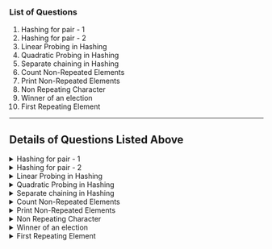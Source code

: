 ### List of Questions 
1. Hashing for pair - 1
2. Hashing for pair - 2
3. Linear Probing in Hashing
4. Quadratic Probing in Hashing
5. Separate chaining in Hashing
6. Count Non-Repeated Elements
7. Print Non-Repeated Elements
8. Non Repeating Character
9. Winner of an election
10. First Repeating Element


______

 ## Details of Questions Listed Above

 <details>
<summary>
Hashing for pair - 1
</Summary>

### **Hashing for pair - 1**
**Difficulty Level : Easy** 

Join the most popular course on DSA. Master Skills & Become Employable by enrolling today! 

You are given an array of distinct integers and a sum. Check if there's a pair with the given sum in the array.

#### **Example 1:**

    Input:
    N = 10
    arr[] = {1, 2, 3, 4, 5, 6, 7, 8, 9, 10} 
    sum = 14
    Output: 
    1

    Explanation: 
    arr[] = {1, 2, 3, 4, 5, 6, 7, 8, 9, 10} 
    and sum = 14.  There is a pair {4, 10} 
    with sum 14.
#### **Example 2:**

    Input:
    N = 2
    arr[] = {2, 5}
    sum = 10
    Output:
    0

    Explanation: 
    arr[]  = {2, 5} and sum = 10. 
    There is no pair with sum 10.
#### **Your Task:**
You don't need to read input or print anything. Your task is to complete the provided function sumExists () which take the array arr[], its size N, and an integer sum as inputs and returns 1 if there exists a pair with the given sum in the array, else, it returns 0.

**Expected Time Complexity:** O(N).

**Expected Auxiliary Space:** O(N).

**Constraints:** 

1 <= N <= 1000
1 <= arri <= 106
1 <= sum <= 1000


#### **Python Code Template**

<details>
<summary>Expand For Python Code Template</summary>

```python
#{ 
 # Driver Code Starts
#Initial Template for Python 3

# } Driver Code Ends
#User function Template for python3

##Complete this function
#Function to check if there is a pair with the given sum in the array.
def sumExists(arr, N, sum):
    #Your code here

#{ 
 # Driver Code Starts.

def main():
    testcases=int(input())
    while(testcases>0):
        
        N=int(input())
        
        arr=[int(x) for x in input().strip().split()]
        
        sum=int(input())
        
        
        print(sumExists(arr,N,sum))
        
        testcases-=1
        
        

if __name__=="__main__":
    main()
# } Driver Code Ends
```

</details>


</details>

<details>
<summary>
Hashing for pair - 2
</Summary>

### **Hashing for pair - 2**
**Difficulty Level : Easy** 

Join the most popular course on DSA. Master Skills & Become Employable by enrolling today! 

You are given an array of integers and an integer sum. You need to find if two numbers in the array exists that have sum equal to the given sum.

#### **Example 1:**

    Input:
    N = 10
    arr[] = {1, 2, 3, 4, 5, 6, 7, 8, 9, 10}
    sum = 14

    Output: 
    1

    Explanation: 
    there exists a pair which 
    gives sum as 14 example 
    (4,10),(5,9) etc.
#### **Example 2:**

    Input:
    N = 4
    arr[] ={4, 3, 5, 6}
    sum = 12

    Output: 
    0

    Explanation: 
    there does not exist any
    such pair which gives sum as 12.

#### **Your Task:**

You don't need to read input or print anything. You just have to complete the function sumExists() which takes the array arr[], its size N and an integer sum as inputs and returns 1 if there exists a pair with the given sum in the array. Else, it returns 0. 

**Expected Time Complexity:** O(N).

**Expected Auxiliary Space:** O(N).

**Constraints:**

1 <= N <= 1000
1 <= arri <= 106
1 <= sum <= 1000


#### **Python Code Template**

<details>
<summary>Expand For Python Code Template</summary>

```python
#{ 
 # Driver Code Starts
#Initial Template for Python 3

# } Driver Code Ends
#User function Template for python3

#Function to check if two numbers in the array have sum equal to the given sum.
def sumExists(arr, N, sum):
    ##Your code here

#{ 
 # Driver Code Starts.



def main():
    testcases=int(input())
    while(testcases>0):
        
        N=int(input())
        
        arr=[int(x) for x in input().strip().split()]
        
        sum=int(input())
        
        
        print(sumExists(arr,N,sum))
        
        testcases-=1
        
        

if __name__=="__main__":
    main()
# } Driver Code Ends
```

</details>


</details>

<details>
<summary>
Linear Probing in Hashing
</Summary>

### **Linear Probing in Hashing**
**Difficulty Level : Easy** 

Join the most popular course on DSA. Master Skills & Become Employable by enrolling today! 

Linear probing is a collision handling technique in hashing. Linear probing says that whenever a collision occurs, search for the immediate next position.

Given an array of integers and a hash table size. Fill the array elements into a hash table using Linear Probing to handle collisions. Duplicate elements must be mapped to the same position in the hash table while colliding elements must be mapped to the [(value+1)%hashSise] position.

#### **Example 1:**

    Input:
    hashSize = 10
    sizeOfArray = 4 
    Array[] = {4,14,24,44}
    Output:
    -1 -1 -1 -1 4 14 24 44 -1 -1
    Explanation: 4%10=4. So put 4 in 
    hashtable[4].Now, 14%10=4, but 
    hashtable[4] is alreadyfilled so put 
    14 in the next slot and so on.
#### **Example 2:**

    Input:
    hashSize = 10
    sizeOfArray = 4 
    Array[] = {9,99,999,9999}
    Output:
    99 999 9999 -1 -1 -1 -1 -1 -1 9
    Explanation: 9%10=9. So put 9 in 
    hashtable[9]. Now, 99%10=9, but 
    hashtable[9] is already filled so 
    put 99 in the (99+1)%10 =0 slot so
    99 goes into hashtable[0] and so on.
#### **Your Task:**
You don't need to read input or print anything. Your task is to complete the function linearProbing() which takes the hash table size (hashSize), an integers array arr[] and its size N as input parameters and inserts all the elements of the array arr[] into a hash table. The function should return the hash table. 
The empty cells of the hash table are to be given a value of -1.
Also, if there's no more space to insert a new element, just drop that element. 


**Expected Time Complexity:** O(N)

**Expected Auxiliary Space:**O(1)


**Constraints:**

1 <= hashSize <= 1000
1 <= sizeOfArray <= 10000
0 <= Array[] <= 105


#### **Python Code Template**

<details>
<summary>Expand For Python Code Template</summary>

```python
#User function Template for python3

class Solution:
    #Function to fill the array elements into a hash table 
    #using Linear Probing to handle collisions.
    def linearProbing(self,hashSize, arr, sizeOfArray):
        #Your code here



#{ 
 # Driver Code Starts
#Initial Template for Python 3

def main():
    T=int(input())
    
    while(T>0):
        
        hashSize=int(input())
        sizeOfArray=int(input())
        arr=[int(x) for x in input().strip().split()]
        
        obj = Solution()
        hash = obj.linearProbing( hashSize, arr, sizeOfArray)
        
        for i in hash:
            print(i,end=" ")
        print()
        T-=1


if __name__=="__main__":
    main()
# } Driver Code Ends
```

</details>


</details>

<details>
<summary>
Quadratic Probing in Hashing
</Summary>

#### **Quadratic Probing in Hashing**
**Difficulty Level : Easy** 

Join the most popular course on DSA. Master Skills & Become Employable by enrolling today! 

Quadratic probing is a collision handling technique in hashing. Quadratic probing says that whenever a collision occurs, search for i2 position.

Given an array of integers and a Hash table. Fill the elements of the array into the hash table by using Quadratic Probing in case of collisions.

#### **Example 1:**

    Input:
    hashSize = 11
    N = 4
    Array[] = {21,10,32,43}
    Output: 
    10 -1 -1 32 -1 -1 -1 -1 43 -1 21
    Explanation: 21%11=10 so 21 goes into 
    hashTable[10] position. 10%11=10. 
    hashTable[10] is already filled so we try 
    for (10+12)%11=0 position. hashTable[0] 
    is empty so we put 10 there. 32%11=10. 
    hashTable[10] is filled. We try 
    (32+12)%11=0. But hashTable[0] is also 
    already filled. We try (32+22)%11=3. 
    hashTable[3] is empty so we put 32 in 
    hashTable[3] position. 43 uses 
    (43+32)%11=8. We put it in hashTable[8].
#### **Example 2:**

    Input:
    hashSize = 11
    N = 4
    Array[] = {880,995,647,172 }
    Output:
    880 -1 -1 -1 -1 995 -1 172 -1 647 -1 
    Explanation: Using the similar approach 
    as used in above explanation we will get 
    the output like 
    880 -1 -1 -1 -1 995 -1 172 -1 647 -1.
#### **Example 3:**

    Input: 
    hashSize = 11 
    N = 4 
    Array[] = {4,4,4,4} 
    Output: -1 -1 -1 -1 4 -1 -1 -1 -1 -1 -1 
    Your Task:
    You don't need to read input or print anything. Your task is to complete the function QuadraticProbing() which takes the hash table hash[], the hash table size hashSize, an array arr[] and the size of the array N as inputs and inserts all the elements of the array arr[] into the hash table using Quadratic Probing as a collision handling technique.

**Note:** You need to map duplicate elements incase, they have the same hash value even after quadratic probing.

**Expected Time Complexity:** O(N).

**Expected Auxiliary Space:** O(1).

**Constraints:**

2 <= hashSize (prime) <= 97
1 <= N < hashSize*0.5
0 <= Array[] <= 105

**Note:**
All the positions that are unoccupied are denoted by -1 in the hash table.
An empty slot can only be found if load factor < 0.5 and hash table size is a prime number.
The given testcases satisfy the above condition so you can assume that an empty slot is always reachable.


#### **Python Code Template**

<details>
<summary>Expand For Python Code Template</summary>

```python
#User function Template for python3
class Solution:
    
    #Function to fill the array elements into a hash table 
    #using Quadratic Probing to handle collisions.
    def QuadraticProbing(self,hash, hashSize, arr, N):
        #Your code here


#{ 
 # Driver Code Starts
#Initial Template for Python 3



def main():
    T=int(input())
    
    while(T>0):
        
        
        hashSize=int(input())
        N=int(input())
        arr=[int(x) for x in input().strip().split()]
        
        hash = [-1]*hashSize
        obj = Solution()
        obj.QuadraticProbing(hash, hashSize, arr, N)
        
        for i in hash:
            print(i,end=" ")
        print()
        T-=1


if __name__=="__main__":
    main()
# } Driver Code Ends
```

</details>


</details>

<details>
<summary>
Separate chaining in Hashing
</Summary>

### **Separate chaining in Hashing**
**Difficulty Level : Easy** 

Join the most popular course on DSA. Master Skills & Become Employable by enrolling today! 

Separate chaining technique in hashing allows to us to use a linked list at each hash slot to handle the problem of collisions. That is, every slot of the hash table is a linked list, so whenever a collision occurs, the element can be appened as a node to the linked list at the slot.

In this question, we'll learn how to fill up the hash table using Separate chaining technique. Given an array (consisting of distinct integers)  and a hashtable size, you have to fill the elements of the array into a hash table of given size. 

#### **Example 1:**

    Input:
    hashSize = 10
    sizeOfArray = 6
    arr[] = {92,4,14,24,44,91}
    Output:
    1->91
    2->92
    4->4->14->24->44
    Explanation: 92%10=2 so 92 goes to slot 2.
    4%10=4 so 4 goes to slot 4. 14%10=4. But 4
    is already occupied so we make a linked
    list at this position and add 14 after 4 
    in slot 4 and so on.
#### **Example 2:**

    Input:
    hashSize = 10
    sizeOfArray = 5
    arr[] = {12,45,36,87,11}
    Output:
    1->11
    2->12
    5->45
    6->36
    7->87
    Explanation: 12%10=2 so 12 goes to slot 2.
    45%10=5 goes to slot 5. 36%10=6 goes to
    slot 6. 87%10=7 goes to slot 7 and finally
    11%10=1 goes to slot 1.
#### **Your Task:**
This is a function problem. You need to complete the function separateChaining that takes hashSize, arr, and sizeOfArr as parameters, inserts elements of arr in the hashTable at positions by using arr[i]%hashSize and then returns the has table. The printing is done automatically by the driver code.

**Expected Time Complexity:** O(N).

**Expected Auxiliary Space:** O(N).

**Constraints:**

2 <= hashSize <= 103
1 <= sizeOfArray <= 103
0 <= arri <= 107



#### **Python Code Template**

<details>
<summary>Expand For Python Code Template</summary>

```python
#User function Template for python3

class Solution:
    
    #Function to insert elements of array in the hashTable avoiding collisions.
    def separateChaining(self, hashSize, arr, sizeOfArray):
        #Your code here
        #return hashtable


#{ 
 # Driver Code Starts
#Initial Template for Python 3

import math
#Back-end complete function Template for Python 3

def main():
        T=int(input())
        while(T>0):
            
            hashSize=int(input())
            sizeOfArray=int(input())
            arr=input().strip()
            arr=arr.split()
            arr=list(map(int,arr))
            
            obj = Solution()
            hashTable = obj.separateChaining( hashSize, arr, sizeOfArray)
            
            
            for i in range(len(hashTable)):
                if len(hashTable[i])>0:
                    print(str(i)+"->",end="")
                    for j in range(len(hashTable[i])-1):
                        print(str(hashTable[i][j])+"->",end="")
                    print(hashTable[i][len(hashTable[i])-1],end="")
                    print()
            T-=1

if __name__ == "__main__":
    main()

# } Driver Code Ends
```

</details>


</details>

<details>
<summary>
Count Non-Repeated Elements

</Summary>

#### **Count Non-Repeated Elements**
**Difficulty Level : Easy** 

Join the most popular course on DSA. Master Skills & Become Employable by enrolling today! 

Hashing is very useful to keep track of the frequency of the elements in a list.

You are given an array of integers. You need to print the count of non-repeated elements in the array.

#### **Example 1:**

    Input:
    10
    1 1 2 2 3 3 4 5 6 7

    Output: 
    4

    Explanation: 
    4, 5, 6 and 7 are the 
    elements with frequency 1 and rest 
    elements are repeated so the number 
    of non-repeated elements are 4.
#### **Example 2:**

    Input:
    5
    10 20 30 40 10

    Output: 
    3

    Explanation: 
    20, 30, 40 are the 
    elements with the frequency 1 and 
    10 is the repeated element to 
    number of non-repeated elements 
    are 3.
#### **Your Task:** 
You don't need to read input or print anything. You only need to complete the function countNonRepeated() that takes array arr[] and its size n as parameters and returns the count of non-repeating elements in the array. 

**Expected Time Complexity:** O(n).

**Expected Auxiliary Space:** O(n).

**Constraints:**

1 <= n <= 103
0 <= arri <= 107


#### **Python Code Template**

<details>
<summary>Expand For Python Code Template</summary>

```python

#User function Template for python3
class Solution:
    
    #Complete this code
    #Function to return the count of non-repeated elements in the array.
    def countNonRepeated(self,arr,n):
        #Your code here


#{ 
 # Driver Code Starts
#Initial Template for Python 3


def main():
    T=int(input())
    while(T>0):
        
        n=int(input())
        arr=[int(x) for x in input().strip().split()]
        print(Solution().countNonRepeated(arr,n))
        
        
        T-=1

if __name__=="__main__":
    main()
# } Driver Code Ends
```

</details>


</details>


<details>
<summary>
Print Non-Repeated Elements
</Summary>


#### **Print Non-Repeated Elements**
**Difficulty Level : Easy** 

Join the most popular course on DSA. Master Skills & Become Employable by enrolling today! 

Hashing is very useful to keep track of the frequency of the elements in a list.

You are given an array of integers. You need to print the non-repeated elements as they appear in the array.

#### **Example 1:**

    Input:
    n = 10
    arr[] = {1,1,2,2,3,3,4,5,6,7}
    Output: 4 5 6 7
    Explanation: 4, 5, 6 and 7 are the only 
    elements which is having only 1 
    frequency and hence, Non-repeating.
#### **Example 2:**

    Input:
    n = 5
    arr[] = {10,20,40,30,10}
    Output: 20 40 30
    Explanation: 20, 40, 30 are the only 
    elements which is having only 1 
    frequency and hence, Non-repeating.
#### **Your Task:**
You don't need to read input or print anything. You only need to complete the function printNonRepeated() that takes arr and n as parameters and return the array which has the distinct elements in same order as they appear in input array. The newline is appended automatically by the driver code.

**Expected Time Complexity:** O(n).

**Expected Auxiliary Space:** O(n).

**Constraints:**

1 <= n <= 103
0 <= arri <= 107

#### **Python Code Template**

<details>
<summary>Expand For Python Code Template</summary>

```python
#User function Template for python3
class Solution:
    
    #Complete this function
    #Function to return non-repeated elements in the array.
    def printNonRepeated(self,arr,n):
        #Your code here


#{ 
 # Driver Code Starts
#Initial Template for Python 3


def main():
    T=int(input())
    while(T>0):
        
        n=int(input())
        arr=[int(x) for x in input().strip().split()]
        l = Solution().printNonRepeated(arr,n)
        print(*l)
        
        T-=1

if __name__=="__main__":
    main()
# } Driver Code Ends
```

</details>


</details>

<details>
<summary>
Non Repeating Character
</Summary>


#### **Non Repeating Character**
**Difficulty Level : Easy**

Join the most popular course on DSA. Master Skills & Become Employable by enrolling today! 

Given a string S consisting of lowercase Latin Letters. Return the first non-repeating character in S. If there is no non-repeating character, return '$'.

#### **Example 1:**

    Input:
    S = hello
    Output: h
    Explanation: In the given string, the
    first character which is non-repeating
    is h, as it appears first and there is
    no other 'h' in the string.
#### **Example 2:**

    Input:
    S = zxvczbtxyzvy
    Output: c
    Explanation: In the given string, 'c' is
    the character which is non-repeating. 
#### **Your Task:**
You only need to complete the function nonrepeatingCharacter() that takes string S as a parameter and returns the character. If there is no non-repeating character then return '$' .

**Expected Time Complexity:** O(N)

**Expected Auxiliary Space:**O(Number of distinct characters)

Note: N = |S|

**Constraints:**

1 <= N <= 103

#### **Python Code Template**

<details>
<summary>Expand For Python Code Template</summary>

```python
#User function Template for python3

class Solution:
    
    #Function to find the first non-repeating character in a string.
    def nonrepeatingCharacter(self,s):
        #code here
    
    


#{ 
 # Driver Code Starts
#Initial Template for Python 3

import atexit
import io
import sys

_INPUT_LINES = sys.stdin.read().splitlines()
input = iter(_INPUT_LINES).__next__
_OUTPUT_BUFFER = io.StringIO()
sys.stdout = _OUTPUT_BUFFER

@atexit.register

def write():
    sys.__stdout__.write(_OUTPUT_BUFFER.getvalue())

if __name__=='__main__':
    t = int(input())
    for i in range(t):
        s=str(input())
        obj = Solution()
        ans=obj.nonrepeatingCharacter(s)
        if(ans!='$'):
            print(ans)
        else:
            print(-1)
            
# } Driver Code Ends
```

</details>


</details>

<details>
<summary>
Winner of an election
</Summary>

**Winner of an election** 
**Difficulty Level : Easy**

Join the most popular course on DSA. Master Skills & Become Employable by enrolling today! 

Given an array of names (consisting of lowercase characters) of candidates in an election. A candidate name in array represents a vote casted to the candidate. Print the name of candidate that received Max votes. If there is tie, print lexicographically smaller name.

#### **Example 1:**

    Input:
    n = 13
    Votes[] = {john,johnny,jackie,johnny,john 
    jackie,jamie,jamie,john,johnny,jamie,
    johnny,john}
    Output: john 4
    Explanation: john has 4 votes casted for 
    him, but so does johny. john is 
    lexicographically smaller, so we print 
    john and the votes he received.
#### **Example 2:**

    Input:
    n = 3
    Votes[] = {andy,blake,clark}
    Output: andy 1
    Explanation: All the candidates get 1 
    votes each. We print andy as it is 
    lexicographically smaller.
#### **Your Task:**
You only need to complete the function winner() that takes an array of strings arr, and n as parameters and returns the name of the candiate with maximum votes and the number of votes the candidate got as an array of size 2.

**Expected Time Complexity:** O(n)

**Expected Auxiliary Space:** O(n)

**Constraints:**

1 <= n <= 105


#### **Python Code Template**

<details>
<summary>Expand For Python Code Template</summary>

```python
#User function Template for python3

class Solution:
    
    #Complete this function
    
    #Function to return the name of candidate that received maximum votes.
    def winner(self,arr,n):
        # Your code here
        # return the name of the winning candidate and the votes he recieved



#{ 
 # Driver Code Starts
#Initial Template for Python 3

if __name__=="__main__":
    T=int(input())
    for _ in range(T):
        
        n=int(input())
        arr=input().strip().split()
        
        result = Solution().winner(arr,n)
        print(result[0],result[1])
# } Driver Code Ends
```

</details>


</details>

<details>
<summary>
First Repeating Element
</Summary>

#### **First Repeating Element**
**Difficulty Level : Easy**

Join the most popular course on DSA. Master Skills & Become Employable by enrolling today! 

Given an array arr[] of size n, find the first repeating element. The element should occur more than once and the index of its first occurrence should be the smallest.

Note:- The position you return should be according to 1-based indexing. 

#### **Example 1:**

    Input:
    n = 7
    arr[] = {1, 5, 3, 4, 3, 5, 6}
    Output: 2
    Explanation: 
    5 is appearing twice and 
    its first appearence is at index 2 
    which is less than 3 whose first 
    occuring index is 3.

#### **Example 2:**

    Input:
    n = 4
    arr[] = {1, 2, 3, 4}
    Output: -1
    Explanation: 
    All elements appear only once so 
    answer is -1.

#### **Your Task:**
You don't need to read input or print anything. Complete the function firstRepeated() which takes arr and n as input parameters and returns the position of the first repeating element. If there is no such element, return -1.
 

**Expected Time Complexity:** O(n)

**Expected Auxilliary Space:** O(n)

 

**Constraints:**

1 <= n <= 106
0 <= Ai<= 106


#### **Python Code Template**

<details>
<summary>Expand For Python Code Template</summary>

```python
#User function Template for python3

class Solution:
    #Function to return the position of the first repeating element.
    def firstRepeated(self,arr, n):
        
        #arr : given array
        #n : size of the array


#{ 
 # Driver Code Starts
#Initial Template for Python 3

#contributed by RavinderSinghPB
if __name__=='__main__':
    t=int(input())
    for _ in range(t):
        n=int(input())
        
        arr=[int(x) for x in input().strip().split()]
        ob = Solution()
        print(ob.firstRepeated(arr, n))
# } Driver Code Ends
```

</details>


</details>